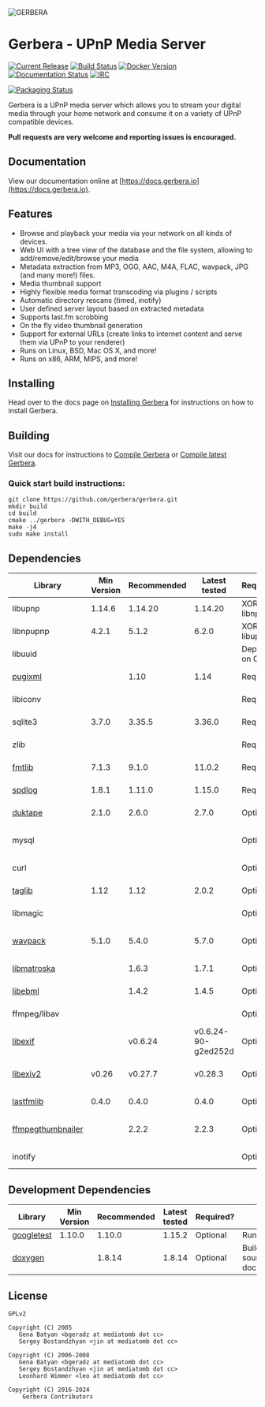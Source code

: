 <picture>
 <source media="(prefers-color-scheme: dark)" srcset="https://github.com/gerbera/gerbera/blob/master/artwork/logo-horiz-white.png?raw=true">
 <source media="(prefers-color-scheme: light)" srcset="https://github.com/gerbera/gerbera/blob/master/artwork/logo-horiz.png?raw=true">
 <img alt="GERBERA" src="https://github.com/gerbera/gerbera/blob/master/artwork/logo-horiz.png?raw=true" />
</picture>

# Gerbera - UPnP Media Server

[![Current Release](https://img.shields.io/github/release/gerbera/gerbera.svg?style=for-the-badge)](https://github.com/gerbera/gerbera/releases/latest) [![Build Status](https://img.shields.io/github/actions/workflow/status/gerbera/gerbera/ci.yml?style=for-the-badge&branch=master)](https://github.com/gerbera/gerbera/actions?query=workflow%3A%22CI+validation%22+branch%3Amaster) [![Docker Version](https://img.shields.io/docker/v/gerbera/gerbera?color=teal&label=docker&logoColor=white&sort=semver&style=for-the-badge)](https://hub.docker.com/r/gerbera/gerbera/tags?name=2.) [![Documentation Status](https://img.shields.io/readthedocs/gerbera?style=for-the-badge)](http://docs.gerbera.io/en/stable/?badge=stable) [![IRC](https://img.shields.io/badge/IRC-on%20libera.chat-orange.svg?style=for-the-badge)](https://web.libera.chat/?channels=#gerbera)

[![Packaging Status](https://repology.org/badge/tiny-repos/gerbera.svg?header=PACKAGES&style=for-the-badge)](https://repology.org/metapackage/gerbera/versions)

Gerbera is a UPnP media server which allows you to stream your digital media through your home network and consume it on a variety of UPnP compatible devices.

**Pull requests are very welcome and reporting issues is encouraged.**

## Documentation
View our documentation online at [https://docs.gerbera.io](https://docs.gerbera.io).

## Features
* Browse and playback your media via your network on all kinds of devices.
* Web UI with a tree view of the database and the file system, allowing to add/remove/edit/browse your media
* Metadata extraction from MP3, OGG, AAC, M4A, FLAC, wavpack, JPG (and many more!) files.
* Media thumbnail support
* Highly flexible media format transcoding via plugins / scripts
* Automatic directory rescans (timed, inotify)
* User defined server layout based on extracted metadata
* Supports last.fm scrobbing
* On the fly video thumbnail generation
* Support for external URLs (create links to internet content and serve them via UPnP to your renderer)
* Runs on Linux, BSD, Mac OS X, and more!
* Runs on x86, ARM, MIPS, and more!

## Installing
Head over to the docs page on [Installing Gerbera](https://docs.gerbera.io/en/stable/install.html) for instructions on
how to install Gerbera.

## Building
Visit our docs for instructions to [Compile Gerbera](https://docs.gerbera.io/en/stable/compile.html) or [Compile latest Gerbera](https://docs.gerbera.io/en/latest/compile.html).

### Quick start build instructions:
```
git clone https://github.com/gerbera/gerbera.git
mkdir build
cd build
cmake ../gerbera -DWITH_DEBUG=YES
make -j4
sudo make install
```

## Dependencies

| Library             | Min Version | Recommended | Latest tested       | Required?     | Note                       | Default  |
|---------------------|-------------|-------------|---------------------|---------------|----------------------------|----------|
| libupnp             | 1.14.6      | 1.14.20     | 1.14.20             | XOR libnpupnp | [pupnp]                    |          |
| libnpupnp           | 4.2.1       | 5.1.2       | 6.2.0               | XOR libupnp   | [npupnp]                   | Disabled |
| libuuid             |             |             |                     | Depends on OS | Not required on \*BSD      |          |
| [pugixml]           |             | 1.10        | 1.14                | Required      | XML file and data support  |          |
| libiconv            |             |             |                     | Required      | Charset conversion         |          |
| sqlite3             | 3.7.0       | 3.35.5      | 3.36.0              | Required      | Database storage           |          |
| zlib                |             |             |                     | Required      | Data compression           |          |
| [fmtlib]            | 7.1.3       | 9.1.0       | 11.0.2              | Required      | Fast string formatting     |          |
| [spdlog]            | 1.8.1       | 1.11.0      | 1.15.0              | Required      | Runtime logging            |          |
| [duktape]           | 2.1.0       | 2.6.0       | 2.7.0               | Optional      | Scripting Support          | Enabled  |
| mysql               |             |             |                     | Optional      | Alternate database storage | Disabled |
| curl                |             |             |                     | Optional      | Enables web services       | Enabled  |
| [taglib]            | 1.12        | 1.12        | 2.0.2               | Optional      | Audio tag support          | Enabled  |
| libmagic            |             |             |                     | Optional      | File type detection        | Enabled  |
| [wavpack]           | 5.1.0       | 5.4.0       | 5.7.0               | Optional      | WavPack metadata support   | Disabled |
| [libmatroska]       |             | 1.6.3       | 1.7.1               | Optional      | MKV metadata               | Enabled  |
| [libebml]           |             | 1.4.2       | 1.4.5               | Optional      | requird by [libmatroska]   | Enabled  |
| ffmpeg/libav        |             |             |                     | Optional      | File metadata              | Disabled |
| [libexif]           |             | v0.6.24     | v0.6.24-90-g2ed252d | Optional      | JPEG Exif metadata         | Enabled  |
| [libexiv2]          | v0.26       | v0.27.7     | v0.28.3             | Optional      | Exif, IPTC, XMP metadata   | Disabled |
| [lastfmlib]         | 0.4.0       | 0.4.0       | 0.4.0               | Optional      | Enables scrobbling         | Disabled |
| [ffmpegthumbnailer] |             | 2.2.2       | 2.2.3               | Optional      | Generate video thumbnails  | Disabled |
| inotify             |             |             |                     | Optional      | Efficient file monitoring  | Enabled  |

## Development Dependencies

| Library             | Min Version | Recommended | Latest tested | Required?     | Note                           | Default  |
|---------------------|-------------|-------------|---------------|---------------|--------------------------------|----------|
| [googletest]        | 1.10.0      | 1.10.0      | 1.15.2        | Optional      | Running tests                  | Disabled |
| [doxygen]           |             | 1.8.14      | 1.8.14        | Optional      | Building source documentation  | Disabled |

## License

    GPLv2

    Copyright (C) 2005
       Gena Batyan <bgeradz at mediatomb dot cc>
       Sergey Bostandzhyan <jin at mediatomb dot cc>

    Copyright (C) 2006-2008
       Gena Batyan <bgeradz at mediatomb dot cc>
       Sergey Bostandzhyan <jin at mediatomb dot cc>
       Leonhard Wimmer <leo at mediatomb dot cc>

    Copyright (C) 2016-2024
        Gerbera Contributors

[Docker Hub]: https://hub.docker.com/r/gerbera/gerbera
[duktape]: https://duktape.org
[doxygen]: https://github.com/doxygen/doxygen
[ffmpegthumbnailer]: https://github.com/dirkvdb/ffmpegthumbnailer
[fmtlib]: https://github.com/fmtlib/fmt
[googletest]: https://github.com/google/googletest
[lastfmlib]: https://github.com/dirkvdb/lastfmlib
[libebml]: https://github.com/Matroska-Org/libebml
[libexif]: https://github.com/libexif/libexif
[libexiv2]: https://github.com/Exiv2/exiv2
[libmatroska]: https://github.com/Matroska-Org/libmatroska
[npupnp]: https://www.lesbonscomptes.com/upmpdcli/npupnp-doc/libnpupnp.html
[pugixml]: https://github.com/zeux/pugixml
[pupnp]: https://github.com/pupnp/pupnp
[spdlog]: https://github.com/gabime/spdlog
[taglib]: https://taglib.org/
[wavpack]: https://www.wavpack.com/
